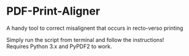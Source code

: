 # PDF-Print-Aligner
A handy tool to correct misalignent that occurs in recto-verso printing

Simply run the script from terminal and follow the instructions!<br/>
Requires Python 3.x and PyPDF2 to work.
